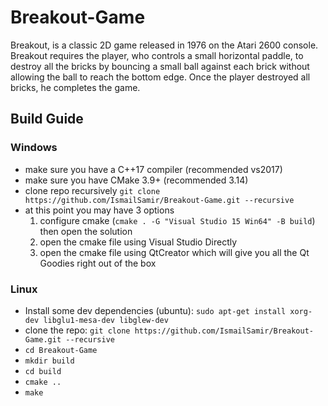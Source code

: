 # Breakout-Game
Breakout, is a classic 2D game released in 1976 on the Atari 2600 console. Breakout requires the player, who controls a small horizontal paddle, to destroy all the bricks by bouncing a small ball against each brick without allowing the ball to reach the bottom edge. Once the player destroyed all bricks, he completes the game. 

## Build Guide

### Windows
- make sure you have a C++17 compiler (recommended vs2017)
- make sure you have CMake 3.9+ (recommended 3.14)
- clone repo recursively `git clone https://github.com/IsmailSamir/Breakout-Game.git --recursive`
- at this point you may have 3 options
	1. configure cmake (`cmake . -G "Visual Studio 15 Win64" -B build`) then open the solution
	2. open the cmake file using Visual Studio Directly
	3. open the cmake file using QtCreator which will give you all the Qt Goodies right out of the box

### Linux
- Install some dev dependencies (ubuntu): `sudo apt-get install xorg-dev libglu1-mesa-dev libglew-dev`
- clone the repo: `git clone https://github.com/IsmailSamir/Breakout-Game.git --recursive`
- `cd Breakout-Game`
- `mkdir build`
- `cd build`
- `cmake ..`
- `make`
